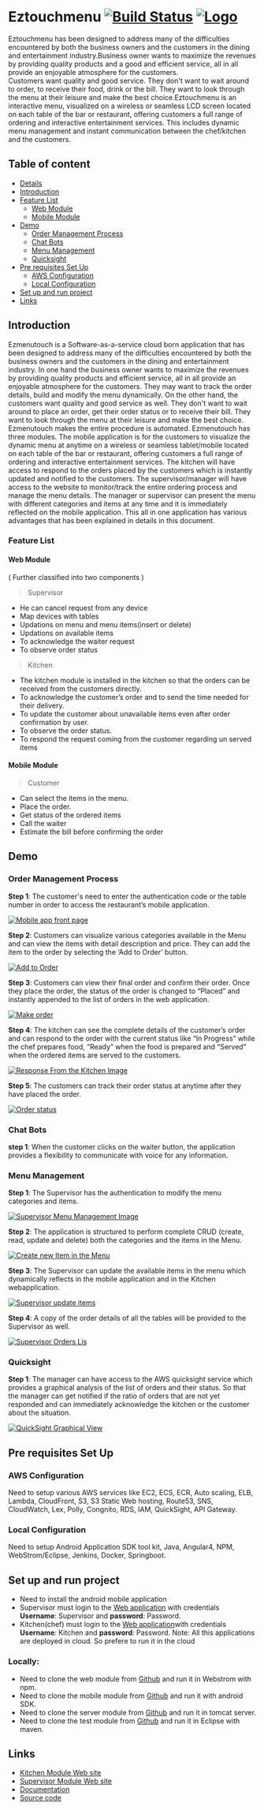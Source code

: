 # Eztouchmenu     [![Build Status](https://travis-ci.org/lil-boat/playtest-set-game.svg?branch=development)](http://54.183.149.36:8080/job/ezmenutouch/)   [![Logo](https://i.imgur.com/hgm3Beit.png)](http://ezmenutouch.com)


Eztouchmenu has been designed to address many of the difficulties encountered by both the business owners and the customers  in the dining and entertainment industry.Business owner wants to maximize the revenues by providing quality products and a good and efficient service, all in all provide an enjoyable atmosphere for the customers.  
Customers want quality and good service. They don't want to wait around to order, to receive their food, drink or the bill. They want to look through the menu at their leisure and make the best choice.Eztouchmenu is an interactive menu, visualized on a wireless or seamless LCD screen located on each table of the bar or restaurant, offering customers a full range of ordering and interactive entertainment services. This includes dynamic menu management and instant communication between the chef/kitchen and the customers. 


## Table of content

- [Details](#details)
- [Introduction](#introduction)
- [Feature List](#feature-list)
    - [Web Module](#web-module)
    - [Mobile Module](#mobile-module)
- [Demo](#demo)
    - [Order Management Process](#order-management-process)
    - [Chat Bots](#chat-bots)
    - [Menu Management](#menu-management)
    - [Quicksight](#quicksight)
- [Pre requisites Set Up](#pre-requisites-set-up)
    - [AWS Configuration](#aws-configuration)
    - [Local Configuration](#local-configuration)
- [Set up and run project](#set-up-and-run-project)
- [Links](#links)



## Introduction
Ezmenutouch is a Software-as-a-service cloud born application that has been designed to address many of the difficulties encountered by both the business owners and the customers in the dining and entertainment industry. In one hand the business owner wants to maximize the revenues by providing quality products and efficient service, all in all provide an enjoyable atmosphere for the customers. They may want to track the order details, build  and modify the menu dynamically. On the other hand, the customers want quality and good service as well. They don't want to wait around to place an order, get their order status or to receive their bill. They want to look through the menu at their leisure and make the best choice. 
Ezmenutouch makes the entire procedure is automated. Ezmenutouch has three modules. The mobile application is for the customers to visualize the dynamic menu at anytime on a wireless or seamless tablet/mobile located on each table of the bar or restaurant, offering customers a full range of ordering and interactive entertainment services. The kitchen will have access to respond to the orders placed by the customers which is instantly updated and notified to the customers. The supervisor/manager will have access to the website to monitor/track the entire ordering process and manage the menu details. The manager or supervisor can present the menu with different categories and items at any time and it is immediately reflected on the mobile application. This all in one application has various advantages that has been explained in details in this document. 

### Feature List
#### Web Module  
( Further classified into two  components )       
> Supervisor            
- He can cancel request from any  device
- Map devices with tables
- Updations on menu and menu items(insert or delete) 
- Updations on available items
- To acknowledge the waiter request
- To observe order status

> Kitchen
- The kitchen module is installed in the kitchen so that the orders can be received from  the  customers directly.
- To acknowledge the customer’s order and to send the time needed for their delivery.
- To update the customer about unavailable items even after order confirmation by user.
- To observe the order status.
- To respond the request coming from the customer regarding un served items      

#### Mobile Module 
> Customer
- Can select the items in the menu.
- Place the order.
- Get status of the ordered items
- Call the waiter
- Estimate the bill before confirming the order

## Demo
### Order Management Process
**Step 1**: The customer's need to enter the authentication code or the table number in order to access the restaurant’s mobile application. 

[![Mobile app front page](https://i.imgur.com/YWfK6Ysm.png)](http://ezmenutouch.com/)

**Step 2**: Customers can visualize various categories available in the Menu and can view the items with detail description and price. They can add the item to the order by selecting the ‘Add to Order’ button. 

[![Add to Order](https://i.imgur.com/ZU0sehDm.png)](http://ezmenutouch.com/)

**Step 3**: Customers can view their final order and confirm their order. Once they place the order, the status of the order is changed to “Placed” and instantly appended to the list of orders in the web application. 

[![Make order](https://i.imgur.com/jJn9Z2mm.png)](http://ezmenutouch.com/)

**Step 4**: The kitchen can see the complete details of the customer’s order and can respond to the order with the current status like “In Progress” while the chef prepares food, “Ready” when the food is prepared and “Served” when the ordered items are served to the customers.

[![Response From the Kitchen Image](https://i.imgur.com/yl5uBwsm.png)](http://ezmenutouch.potobooth.com/)

**Step 5**: The customers can track their order status at anytime after they have placed the order. 

[![Order status](https://i.imgur.com/qDyBLYzm.png)](http://ezmenutouch.com/)

### Chat Bots
**step 1**: When the customer clicks on the waiter button, the application provides a flexibility to communicate with voice for any information.

### Menu Management
**Step 1**: The Supervisor has the authentication to modify the menu categories and items. 

[![Supervisor Menu Management Image](https://i.imgur.com/GTivxxCm.png)](http://ezmenutouch.potobooth.com/)

**Step 2**: The application is structured to perform complete CRUD (create, read, update and delete) both the categories and the items in the Menu. 

[![Create new Item in the Menu](https://i.imgur.com/fDBJuqlm.png)](http://ezmenutouch.potobooth.com/)

**Step 3**: The Supervisor can update the available items in the menu which dynamically reflects in the mobile application and in the Kitchen webapplication. 

[![Supervisor update items](https://i.imgur.com/LYCINntm.png)](http://ezmenutouch.potobooth.com/)

**Step 4**: A copy of the order details of all the tables will be provided to the Supervisor as well.

[![Supervisor Orders Lis](https://i.imgur.com/W66IIb7m.png)](http://ezmenutouch.potobooth.com/)

### Quicksight

**Step 1**: The manager can have access to the AWS quicksight service which provides a graphical analysis of the list of orders and their status. So that the manager can get notified if the ratio of orders that are not yet responded and can immediately acknowledge the kitchen or the customer about the situation. 

[![QuickSight Graphical View](https://i.imgur.com/mcq4Yhlm.png)](https://us-east-1.quicksight.aws.amazon.com)

## Pre requisites Set Up
### AWS Configuration
Need to setup various AWS services like EC2, ECS, ECR, Auto scaling, ELB, Lambda, CloudFront, S3,  S3 Static Web hosting, Route53, SNS, CloudWatch, Lex, Polly, Congnito, RDS, IAM, QuickSight, API Gateway.  

### Local Configuration
Need to setup Android Application SDK tool kit, Java, Angular4, NPM, WebStrom/Eclipse, Jenkins, Docker, Springboot.

## Set up and run project
- Need to install the android mobile application
- Supervisor must login to the [Web application](http://ezmenutouch.com/) with credentials **Username**: Supervisor and **password**: Password.
- Kitchen(chef) must login to the [Web application](http://ezmenutouch.potobooth.com/)with credentials **Username**: Kitchen and **password**: Password.
Note: All this applications are deployed in cloud. So prefere to run it in the cloud

### Locally: 
- Need to clone the web module from [Github](https://github.com/CMPE281Cloud/eztouchmenu) and run it in Webstrom with npm.
- Need to clone the mobile module from [Github](https://github.com/CMPE281Cloud/eztouchmenu) and run it with android SDK.
- Need to clone the server module from [Github](https://github.com/CMPE281Cloud/eztouchmenu) and run it in tomcat server.
- Need to  clone the test module from [Github](https://github.com/CMPE281Cloud/eztouchmenu) and run it in Eclipse with maven.

## Links

* [Kitchen Module Web site](http://ezmenutouch.potobooth.com/)
* [Supervisor Module Web site](http://ezmenutouch.com/)
* [Documentation](https://github.com/CMPE281Cloud/eztouchmenu/master/README.md)
* [Source code](https://github.com/CMPE281Cloud/eztouchmenu)
